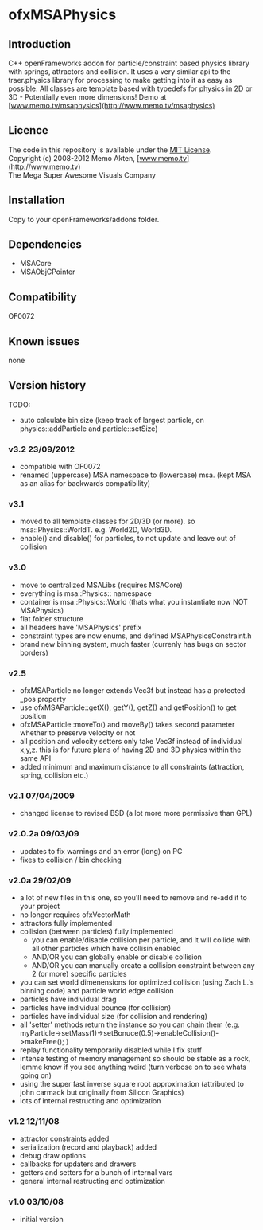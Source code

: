 ofxMSAPhysics
=====================================

Introduction
------------
C++ openFrameworks addon for particle/constraint based physics library with springs, attractors and collision. It uses a very similar api to the traer.physics library for processing to make getting into it as easy as possible. All classes are template based with typedefs for physics in 2D or 3D - Potentially even more dimensions! Demo at [www.memo.tv/msaphysics](http://www.memo.tv/msaphysics)

Licence
-------
The code in this repository is available under the [MIT License](https://secure.wikimedia.org/wikipedia/en/wiki/Mit_license).  
Copyright (c) 2008-2012 Memo Akten, [www.memo.tv](http://www.memo.tv)  
The Mega Super Awesome Visuals Company


Installation
------------
Copy to your openFrameworks/addons folder.

Dependencies
------------
- MSACore
- MSAObjCPointer


Compatibility
------------
OF0072

Known issues
------------
none

Version history
------------
TODO: 
- auto calculate bin size (keep track of largest particle, on physics::addParticle and particle::setSize)


### v3.2    23/09/2012
- compatible with OF0072
- renamed (uppercase) MSA namespace to (lowercase) msa. (kept MSA as an alias for backwards compatibility)

### v3.1
- moved to all template classes for 2D/3D (or more). so msa::Physics::WorldT<T>. e.g. World2D, World3D.
- enable() and disable() for particles, to not update and leave out of collision

### v3.0
- move to centralized MSALibs (requires MSACore)
- everything is msa::Physics:: namespace
- container is msa::Physics::World (thats what you instantiate now NOT MSAPhysics)
- flat folder structure
- all headers have 'MSAPhysics' prefix
- constraint types are now enums, and defined MSAPhysicsConstraint.h
- brand new binning system, much faster (currenly has bugs on sector borders)

### v2.5
- ofxMSAParticle no longer extends Vec3f but instead has a protected _pos property
- use ofxMSAParticle::getX(), getY(), getZ() and getPosition() to get position
- ofxMSAParticle::moveTo() and moveBy() takes second parameter whether to preserve velocity or not
- all position and velocity setters only take Vec3f instead of individual x,y,z. this is for future plans of having 2D and 3D physics within the same API
- added minimum and maximum distance to all constraints (attraction, spring, collision etc.)

### v2.1	07/04/2009
- changed license to revised BSD (a lot more more permissive than GPL)

### v2.0.2a 09/03/09
- updates to fix warnings and an error (long) on PC
- fixes to collision / bin checking

### v2.0a	29/02/09
- a lot of new files in this one, so you'll need to remove and re-add it to your project
- no longer requires ofxVectorMath
- attractors fully implemented
- collision (between particles) fully implemented
   - you can enable/disable collision per particle, and it will collide with all other particles which have collisin enabled
   - AND/OR you can globally enable or disable collision
   - AND/OR you can manually create a collision constraint between any 2 (or more) specific particles
- you can set world dimenensions for optimized collision (using Zach L.'s binning code) and particle world edge collision
- particles have individual drag
- particles have individual bounce (for collision)
- particles have individual size (for collision and rendering)
- all 'setter' methods return the instance so you can chain them (e.g. myParticle->setMass(1)->setBonuce(0.5)->enableCollision()->makeFree(); )
- replay functionality temporarily disabled while I fix stuff
- intense testing of memory management so should be stable as a rock, lemme know if you see anything weird (turn verbose on to see whats going on)
- using the super fast inverse square root approximation (attributed to john carmack but originally from Silicon Graphics)
- lots of internal restructing and optimization

### v1.2	12/11/08
- attractor constraints added
- serialization (record and playback) added
- debug draw options
- callbacks for updaters and drawers
- getters and setters for a bunch of internal vars
- general internal restructing and optimization

### v1.0	03/10/08
- initial version


